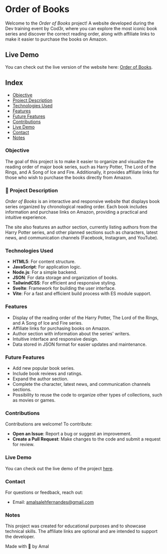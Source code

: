 # Order of Books

Welcome to the _Order of Books_ project! A website developed during the Dev training event by Cod3r, where you can explore the most iconic book series and discover the correct reading order, along with affiliate links to make it easier to purchase the books on Amazon.

## Live Demo

You can check out the live version of the website here: [Order of Books](https://order-of-books-edc9mecwl-amals-projects-1e5b0fc5.vercel.app).


## Index

- [Objective](#objective)
- [Project Description](#project-description)
- [Technologies Used](#technologies-used)
- [Features](#features)
- [Future Features](#future-features)
- [Contributions](#contributions)
- [Live Demo](#live-demo)
- [Contact](#contact)
- [Notes](#notes)

### Objective

The goal of this project is to make it easier to organize and visualize the reading order of major book series, such as Harry Potter, The Lord of the Rings, and A Song of Ice and Fire. Additionally, it provides affiliate links for those who wish to purchase the books directly from Amazon.

### 📖 Project Description

_Order of Books_ is an interactive and responsive website that displays book series organized by chronological reading order. Each book includes information and purchase links on Amazon, providing a practical and intuitive experience.

The site also features an author section, currently listing authors from the Harry Potter series, and other planned sections such as characters, latest news, and communication channels (Facebook, Instagram, and YouTube).

### Technologies Used

- **HTML5**: For content structure.
- **JavaScript**: For application logic.
- **Node.js**: For a simple backend.
- **JSON**: For data storage and organization of books.
- **TailwindCSS**: For efficient and responsive styling.
- **Svelte**: Framework for building the user interface.
- **Vite**: For a fast and efficient build process with ES module support.

### Features

- Display of the reading order of the Harry Potter, The Lord of the Rings, and A Song of Ice and Fire series.
- Affiliate links for purchasing books on Amazon.
- Author section with information about the series' writers.
- Intuitive interface and responsive design.
- Data stored in JSON format for easier updates and maintenance.

### Future Features

- Add new popular book series.
- Include book reviews and ratings.
- Expand the author section.
- Complete the character, latest news, and communication channels sections.
- Possibility to reuse the code to organize other types of collections, such as movies or games.

### Contributions

Contributions are welcome! To contribute:

- **Open an Issue**: Report a bug or suggest an improvement.
- **Create a Pull Request**: Make changes to the code and submit a request for review.

### Live Demo

You can check out the live demo of the project [here](https://order-of-books.vercel.app).

### Contact

For questions or feedback, reach out:

- Email: amalsalehfernandes@gmail.com

### **Notes**

This project was created for educational purposes and to showcase technical skills. The affiliate links are optional and are intended to support the developer.

Made with 💖 by Amal
